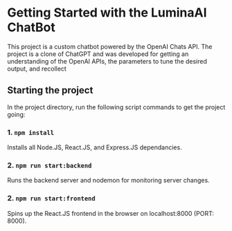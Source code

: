 # Getting Started with the LuminaAI ChatBot

This project is a custom chatbot powered by the OpenAI Chats API. The project is a clone of ChatGPT and was developed for getting an understanding of the OpenAI APIs, the parameters to tune the desired output, and recollect 

## Starting the project

In the project directory, run the following script commands to get the project going:

### 1.  `npm install`

Installs all Node.JS, React.JS, and Express.JS dependancies.

### 2. `npm run start:backend`

Runs the backend server and nodemon for monitoring server changes.

### 2. `npm run start:frontend`

Spins up the React.JS frontend in the browser on localhost:8000 (PORT: 8000).
